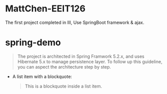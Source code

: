 # MattChen-EEIT126
The first project completed in III,
Use SpringBoot framework & ajax.

# spring-demo #

>The project is architected in Spring Framwork 5.2.x, and uses Hibernate 5.x to manage persistence layer. To follow up this guideline, you can aspect the architecture step by step.

*   A list item with a blockquote:

    > This is a blockquote
    > inside a list item.


